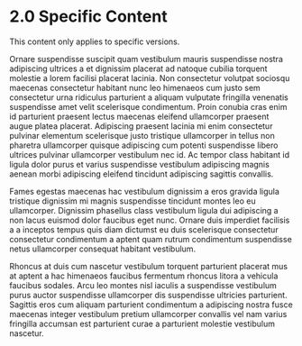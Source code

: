 # 2.0 Specific Content

This content only applies to specific versions.

Ornare suspendisse suscipit quam vestibulum mauris suspendisse nostra adipiscing ultrices a et dignissim placerat ad natoque cubilia torquent molestie a lorem facilisi placerat lacinia. Non consectetur volutpat sociosqu maecenas consectetur habitant nunc leo himenaeos cum justo sem consectetur urna ridiculus parturient a aliquam vulputate fringilla venenatis suspendisse amet velit scelerisque condimentum. Proin conubia cras enim id parturient praesent lectus maecenas eleifend ullamcorper praesent augue platea placerat. Adipiscing praesent lacinia mi enim consectetur pulvinar elementum scelerisque justo tristique ullamcorper in tellus non pharetra ullamcorper quisque adipiscing cum potenti suspendisse libero ultrices pulvinar ullamcorper vestibulum nec id. Ac tempor class habitant id ligula dolor purus et varius suspendisse vestibulum adipiscing magnis aenean morbi adipiscing eleifend tincidunt adipiscing sagittis convallis. 

Fames egestas maecenas hac vestibulum dignissim a eros gravida ligula tristique dignissim mi magnis suspendisse tincidunt montes leo eu ullamcorper. Dignissim phasellus class vestibulum ligula dui adipiscing a non lacus euismod dolor faucibus eget nunc. Ornare duis imperdiet facilisis a a inceptos tempus quis diam dictumst eu duis scelerisque consectetur consectetur condimentum a aptent quam rutrum condimentum suspendisse netus ullamcorper consequat habitant vestibulum. 

Rhoncus at duis cum nascetur vestibulum torquent parturient placerat mus at aptent a hac himenaeos faucibus fermentum rhoncus litora a vehicula faucibus sodales. Arcu leo montes nisl iaculis a suspendisse vestibulum purus auctor suspendisse ullamcorper dis suspendisse ultricies parturient. Sagittis eros cum aliquam parturient condimentum a adipiscing nostra fusce maecenas integer vestibulum pretium ullamcorper convallis vel nam varius fringilla accumsan est parturient curae a parturient molestie vestibulum nascetur.
